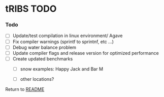 # tRIBS TODO

### Todo

- [ ] Update/test compilation in linux environment/ Agave
- [ ] Fix compiler warnings (sprintf to sprintnf, etc ...)
- [ ] Debug water balance problem 
- [ ] Update compiler flags and release version for optimized performance
- [ ] Create updated benchmarks 
  - [ ] snow examples: Happy Jack and Bar M
  - [ ] other locations? 


Return to [README](../README.md)